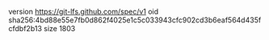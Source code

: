 version https://git-lfs.github.com/spec/v1
oid sha256:4bd88e55e7fb0d862f4025e1c5c033943cfc902cd3b6eaf564d435fcfdbf2b13
size 1803
